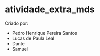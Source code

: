 # atividade_extra_mds

Criado por:
- Pedro Henrique Pereira Santos
- Lucas de Paula Leal
- Dante
- Samuel
